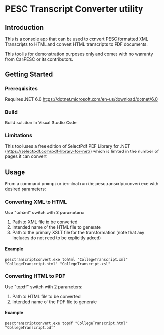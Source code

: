 # PESC Transcript Converter utility

## Introduction

This is a console app that can be used to convert PESC formatted XML Transcripts to HTML and convert HTML transcripts to PDF documents.

This tool is for demonstration purposes only and comes with no warranty from CanPESC or its contributors.

## Getting Started

### Prerequisites

Requires .NET 6.0
<https://dotnet.microsoft.com/en-us/download/dotnet/6.0>

### Build

Build solution in Visual Studio Code

### Limitations

This tool uses a free edition of SelectPdf PDF Library for .NET (https://selectpdf.com/pdf-library-for-net/) which is limited in the number of pages it can convert.

## Usage

From a command prompt or terminal run the pesctranscriptconvert.exe with desired parameters:

### Converting XML to HTML

Use "tohtml" switch with 3 parameters:
1. Path to XML file to be converted
2. Intended name of the HTML file to generate
3. Path to the primary XSLT file for the transformation (note that any Includes do not need to be explicitly added)

#### Example 

`pesctranscriptconvert.exe tohtml "CollegeTranscript.xml" "CollegeTranscript.html" "CollegeTranscript.xsl"`

### Converting HTML to PDF

Use "topdf" switch with 2 parameters:
1. Path to HTML file to be converted
2. Intended name of the PDF file to generate

#### Example 

`pesctranscriptconvert.exe topdf "CollegeTranscript.html" "CollegeTranscript.pdf"`
